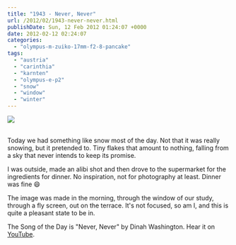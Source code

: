 ```yaml
---
title: "1943 - Never, Never"
url: /2012/02/1943-never-never.html
publishDate: Sun, 12 Feb 2012 01:24:07 +0000
date: 2012-02-12 02:24:07
categories: 
  - "olympus-m-zuiko-17mm-f2-8-pancake"
tags: 
  - "austria"
  - "carinthia"
  - "karnten"
  - "olympus-e-p2"
  - "snow"
  - "window"
  - "winter"
---
```

<div class="container">
<div class="center"><a target="_blank" href="https://d25zfm9zpd7gm5.cloudfront.net/1200x1200/2012/20120211_092038_ps.jpg"><img src="https://d25zfm9zpd7gm5.cloudfront.net/0600x0600/2012/20120211_092038_ps.jpg" /></a></div>
</div>
<br />

Today we had something like snow most of the day. Not that it was really snowing, but it pretended to. Tiny flakes that amount to nothing, falling from a sky that never intends to keep its promise.

I was outside, made an alibi shot and then drove to the supermarket for the ingredients for dinner. No inspiration, not for photography at least. Dinner was fine 😄

 The image was made in the morning, through the window of our study, through a fly screen, out on the terrace. It's not focused, so am I, and this is quite a pleasant state to be in. 

The Song of the Day is "Never, Never" by Dinah Washington. Hear it on <a href="http://www.youtube.com/watch?v=EACdnqMI1fU" target="_blank">YouTube</a>.
